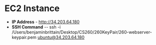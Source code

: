 # EC2 Instance
- **IP Address** - http://34.203.64.180 
- **SSH Command** -- ssh -i /Users/benjaminbrittain/Desktop/CS260/260KeyPair/260-webserver-keypair.pem ubuntu@34.203.64.180 
